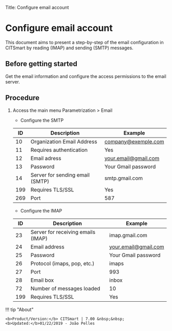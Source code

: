 Title: Configure email account

# Configure email account

This document aims to present a step-by-step of the email configuration in CITSmart by reading (IMAP) and sending (SMTP) messages.

Before getting started
-------------------

Get the email information and configure the access permissions to the email server.

Procedure
--------

1. Access the main menu Parametrization > Email

    - Configure the SMTP

    |ID |Description | Example |
    |---|----------|---------|
    |10 | Organization Email Address	| company@exemple.com |
    |11 | Requires authentication | Yes |
    |12 | Email adress | your.email@gmail.com |
    |13 | Password | Your Gmail password |
    |14 | Server for sending email (SMTP) | smtp.gmail.com |
    |199| Requires TLS/SSL | Yes |
    |269| Port| 587 |


    - Configure the IMAP

    |ID | Description | Example |
    |---|-----------|---------|
    |23 | Server for receiving emails (IMAP) | imap.gmail.com |
    |24 | Email address | your.email@gmail.com |
    |25 | Password | Your Gmail password |
    |26 | Protocol (imaps, pop, etc.) | imaps |
    |27 | Port | 993 |
    |28 | Email box | inbox |
    |72 | Number of messages loaded | 10 |
    |199| Requires TLS/SSL | Yes |

	
!!! tip "About"

    <b>Product/Version:</b> CITSmart | 7.00 &nbsp;&nbsp;
    <b>Updated:</b>01/22/2019 - João Pelles  
	
